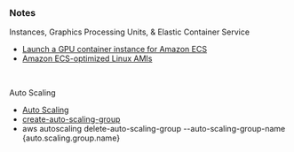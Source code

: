 <br>

### Notes

Instances, Graphics Processing Units, & Elastic Container Service

* [Launch a GPU container instance for Amazon ECS](https://docs.aws.amazon.com/AmazonECS/latest/developerguide/gpu-launch.html)
* [Amazon ECS-optimized Linux AMIs](https://docs.aws.amazon.com/AmazonECS/latest/developerguide/ecs-optimized_AMI.html)

<br>

Auto Scaling

* [Auto Scaling](https://docs.aws.amazon.com/autoscaling/)
* [create-auto-scaling-group](https://awscli.amazonaws.com/v2/documentation/api/latest/reference/autoscaling/create-auto-scaling-group.html)
* aws autoscaling delete-auto-scaling-group --auto-scaling-group-name {auto.scaling.group.name}

<br>
<br>

<br>
<br>

<br>
<br>

<br>
<br>
